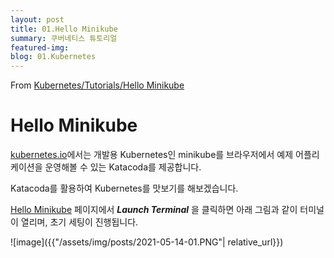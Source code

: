 ```yaml
---
layout: post
title: 01.Hello Minikube
summary: 쿠버네티스 튜토리얼
featured-img: 
blog: 01.Kubernetes
---
```


From [Kubernetes/Tutorials/Hello Minikube](https://kubernetes.io/docs/tutorials/hello-minikube/)



# Hello Minikube

[kubernetes.io](https://kubernetes.io/)에서는 개발용 Kubernetes인 minikube를 브라우저에서 예제 어플리케이션을 운영해볼 수 있는 Katacoda를 제공합니다.

Katacoda를 활용하여 Kubernetes를 맛보기를 해보겠습니다.



[Hello Minikube](https://kubernetes.io/docs/tutorials/hello-minikube/) 페이지에서 ***Launch Terminal*** 을 클릭하면 아래 그림과 같이 터미널이 열리며, 초기 세팅이 진행됩니다.

![image]({{"/assets/img/posts/2021-05-14-01.PNG"| relative_url}})







